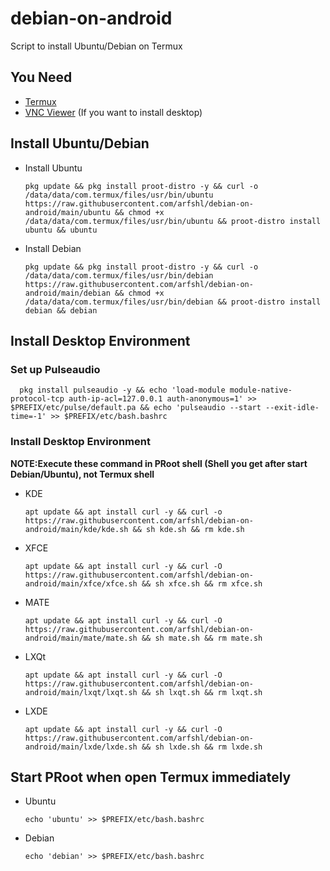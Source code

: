 # debian-on-android
Script to install Ubuntu/Debian on Termux
## You Need
- [Termux](https://f-droid.org/packages/com.termux)
- [VNC Viewer](https://play.google.com/store/apps/details?id=com.realvnc.viewer.android) (If you want to install desktop)
## Install Ubuntu/Debian
- Install Ubuntu

      pkg update && pkg install proot-distro -y && curl -o /data/data/com.termux/files/usr/bin/ubuntu https://raw.githubusercontent.com/arfshl/debian-on-android/main/ubuntu && chmod +x /data/data/com.termux/files/usr/bin/ubuntu && proot-distro install ubuntu && ubuntu

- Install Debian

      pkg update && pkg install proot-distro -y && curl -o /data/data/com.termux/files/usr/bin/debian https://raw.githubusercontent.com/arfshl/debian-on-android/main/debian && chmod +x /data/data/com.termux/files/usr/bin/debian && proot-distro install debian && debian

## Install Desktop Environment
### Set up Pulseaudio

      pkg install pulseaudio -y && echo 'load-module module-native-protocol-tcp auth-ip-acl=127.0.0.1 auth-anonymous=1' >> $PREFIX/etc/pulse/default.pa && echo 'pulseaudio --start --exit-idle-time=-1' >> $PREFIX/etc/bash.bashrc

### Install Desktop Environment
**NOTE:Execute these command in PRoot shell (Shell you get after start Debian/Ubuntu), not Termux shell**
- KDE 

      apt update && apt install curl -y && curl -o https://raw.githubusercontent.com/arfshl/debian-on-android/main/kde/kde.sh && sh kde.sh && rm kde.sh

- XFCE

      apt update && apt install curl -y && curl -O https://raw.githubusercontent.com/arfshl/debian-on-android/main/xfce/xfce.sh && sh xfce.sh && rm xfce.sh

- MATE

      apt update && apt install curl -y && curl -O https://raw.githubusercontent.com/arfshl/debian-on-android/main/mate/mate.sh && sh mate.sh && rm mate.sh

- LXQt

      apt update && apt install curl -y && curl -O https://raw.githubusercontent.com/arfshl/debian-on-android/main/lxqt/lxqt.sh && sh lxqt.sh && rm lxqt.sh

- LXDE

      apt update && apt install curl -y && curl -O https://raw.githubusercontent.com/arfshl/debian-on-android/main/lxde/lxde.sh && sh lxde.sh && rm lxde.sh

## Start PRoot when open Termux immediately
- Ubuntu

      echo 'ubuntu' >> $PREFIX/etc/bash.bashrc

- Debian

      echo 'debian' >> $PREFIX/etc/bash.bashrc



